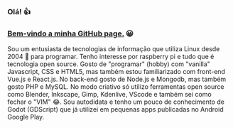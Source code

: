 ### Olá! 👍
### [Bem-vindo a minha GitHub page.](https://joaosousa1.github.io/) 😀

Sou um entusiasta de tecnologias de informação que utiliza Linux desde 2004 🐧 para programar. Tenho interesse por raspberry pi e tudo que é tecnologia open source. Gosto de "programar" (hobby) com "vanilla" Javascript, CSS e HTML5, mas também estou familiarizado com front-end Vue.js e React.js. No back-end gosto de Node.js e Mongodb, mas também gosto PHP e MySQL.
No modo criativo só utilizo ferramentas open source como Blender, Inkscape, Gimp, Kdenlive, VScode e também sei como fechar o "VIM" 😂. Sou autodidata e tenho um pouco de conhecimento de Godot (GDScript) que já utilizei em pequenas apps publicadas no Android Google Play.

<!--
I’m currently in localhost but ready for port foward 🤓.

My name is João Sousa and I am an TI enthusiast who has been using Linux since 2004 🐧 to program, surf the web and play FPS. I am interested in raspberry pi, Linux servers, and all that is open source technology. I like to program for the web with "vanilla" Javascript, CSS and HTML5, but when I need ✨ "super powers" ✨  in the front-end i use Vue.js, React.js or Three.js. In the back-end i like to use Node.js and Mongodb, but also use PHP and MySQL. "Live long and prosper" to PHP 🖖. In creative mode I only use open source tools like Blender, Inkscape, Gimp, Kdenlive, VScode and also know how to close the "VIM" 😂. I am self-taught and have a little knowledge of Java and Godot (GDScript) that I have used in small apps published on Android Google Play.


**joaosousa1/joaosousa1** is a ✨ _special_ ✨ repository because its `README.md` (this file) appears on your GitHub profile.

Here are some ideas to get you started:

- 🔭 I’m currently working on ...
- 🌱 I’m currently learning ...
- 👯 I’m looking to collaborate on ...
- 🤔 I’m looking for help with ...
- 💬 Ask me about ...
- 📫 How to reach me: ...
- 😄 Pronouns: ...
- ⚡ Fun fact: ...
-->
